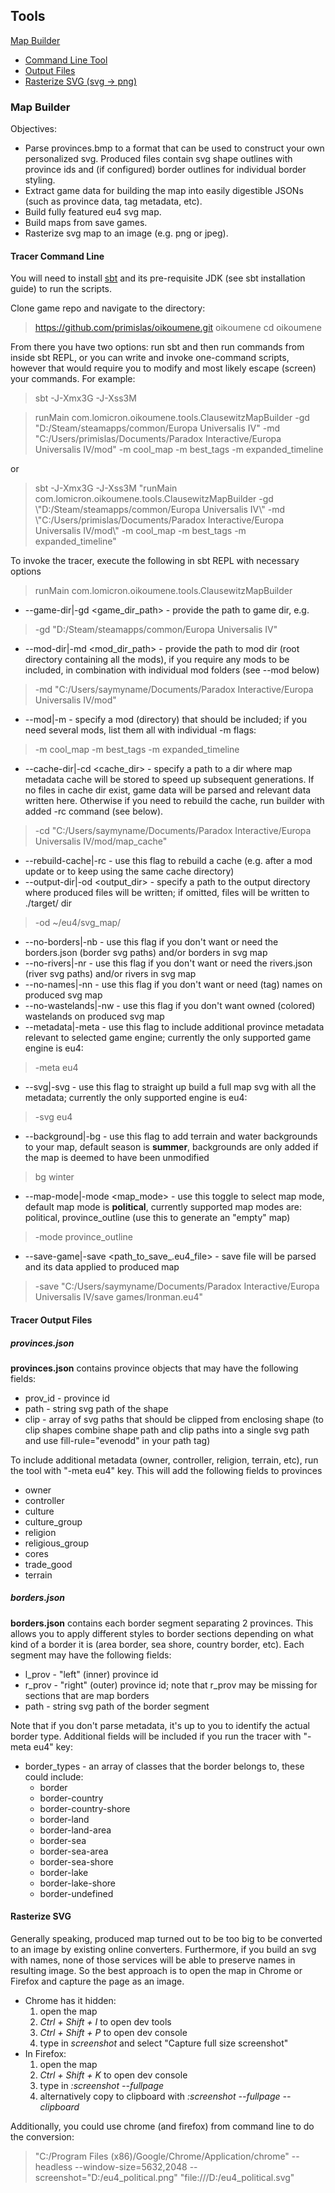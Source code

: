 ## Tools

[Map Builder](#map-builder)
* [Command Line Tool](#tracer-command-line)
* [Output Files](#tracer-output-files)
* [Rasterize SVG (svg -> png)](#rasterize-svg)

### Map Builder

Objectives: 
* Parse provinces.bmp to a format that can be 
used to construct your own personalized svg. Produced files
contain svg shape outlines with province ids and (if configured)
border outlines for individual border styling.
* Extract game data for building the map into easily digestible JSONs
(such as province data, tag metadata, etc).
* Build fully featured eu4 svg map.
* Build maps from save games.
* Rasterize svg map to an image (e.g. png or jpeg).

#### Tracer Command Line

You will need to install 
[sbt](https://www.scala-sbt.org/1.x/docs/Installing-sbt-on-Windows.html) and 
its pre-requisite JDK (see sbt installation guide) to run the scripts.

Clone game repo and navigate to the directory:
> https://github.com/primislas/oikoumene.git oikoumene
> cd oikoumene

From there you have two options:
run sbt and then run commands from inside sbt REPL, or you can write and invoke one-command
scripts, however that would require you to modify and most likely escape (screen) your
commands. For example:
> sbt -J-Xmx3G -J-Xss3M

> runMain com.lomicron.oikoumene.tools.ClausewitzMapBuilder -gd "D:/Steam/steamapps/common/Europa Universalis IV" -md "C:/Users/primislas/Documents/Paradox Interactive/Europa Universalis IV/mod" -m cool_map -m best_tags -m expanded_timeline

or
> sbt -J-Xmx3G -J-Xss3M "runMain com.lomicron.oikoumene.tools.ClausewitzMapBuilder -gd \\"D:/Steam/steamapps/common/Europa Universalis IV\\" -md \\"C:/Users/primislas/Documents/Paradox Interactive/Europa Universalis IV/mod\\" -m cool_map -m best_tags -m expanded_timeline"

To invoke the tracer, execute the following in sbt REPL with necessary options
> runMain com.lomicron.oikoumene.tools.ClausewitzMapBuilder
* --game-dir|-gd <game_dir_path> - provide the path to game dir, e.g. 
> -gd "D:/Steam/steamapps/common/Europa Universalis IV"
* --mod-dir|-md <mod_dir_path> - provide the path to mod dir (root directory containing all the mods),
if you require any mods to be included, in combination with individual mod folders (see --mod below)
> -md "C:/Users/saymyname/Documents/Paradox Interactive/Europa Universalis IV/mod"
* --mod|-m <mod> - specify a mod (directory) that should be included; if you need several mods,
list them all with individual -m flags:
> -m cool_map -m best_tags -m expanded_timeline
* --cache-dir|-cd <cache_dir> - specify a path to a dir where map metadata cache will be stored to speed
up subsequent generations. If no files in cache dir exist, game data will be parsed and relevant data
written here. Otherwise if you need to rebuild the cache, run builder with added -rc command (see below).
> -cd "C:/Users/saymyname/Documents/Paradox Interactive/Europa Universalis IV/mod/map_cache"
* --rebuild-cache|-rc - use this flag to rebuild a cache (e.g. after a mod update or to keep using 
the same cache directory)
* --output-dir|-od <output_dir> - specify a path to the output directory where produced files will
be written; if omitted, files will be written to ./target/ dir
> -od ~/eu4/svg_map/
* --no-borders|-nb - use this flag if you don't want or need the borders.json (border svg paths) and/or
borders in svg map
* --no-rivers|-nr - use this flag if you don't want or need the rivers.json (river svg paths) and/or
rivers in svg map
* --no-names|-nn - use this flag if you don't want or need (tag) names on produced svg map
* --no-wastelands|-nw - use this flag if you don't want owned (colored) wastelands on produced svg map
* --metadata|-meta <engine> - use this flag to include additional province metadata relevant to
selected game engine; currently the only supported game engine is eu4:
> -meta eu4
* --svg|-svg <engine> - use this flag to straight up build a full map svg with all the metadata;
currently the only supported engine is eu4:
> -svg eu4
* --background|-bg <season> - use this flag to add terrain and water backgrounds to your map, 
default season is **summer**, backgrounds are only added if the map is deemed to have been unmodified
> bg winter
* --map-mode|-mode <map_mode> - use this toggle to select map mode, default map mode is **political**,
currently supported map modes are: political, province_outline (use this to generate an "empty" map)
> -mode province_outline
* --save-game|-save <path_to_save_.eu4_file> - save file will be parsed and its data applied to produced map
> -save "C:/Users/saymyname/Documents/Paradox Interactive/Europa Universalis IV/save games/Ironman.eu4"

#### Tracer Output Files

##### provinces.json

**provinces.json** contains province objects that may have the following fields:
* prov_id - province id
* path - string svg path of the shape
* clip - array of svg paths that should be clipped from enclosing shape (to clip shapes 
combine shape path and clip paths into a single svg path and use fill-rule="evenodd" in 
your path tag)

To include additional metadata (owner, controller, religion, terrain, etc), run the tool with
"-meta eu4" key. This will add the following fields to provinces
* owner
* controller
* culture
* culture_group
* religion
* religious_group
* cores
* trade_good
* terrain

##### borders.json 

**borders.json** contains each border segment separating 2 provinces. This allows you to
apply different styles to border sections depending on what kind of a border it is
(area border, sea shore, country border, etc). Each segment may have the following fields:
* l_prov - "left" (inner) province id
* r_prov - "right" (outer) province id; note that r_prov may be missing for sections that
are map borders
* path - string svg path of the border segment

Note that if you don't parse metadata, it's up to you to identify the actual border type.
Additional fields will be included if you run the tracer with "-meta eu4" key:
* border_types - an array of classes that the border belongs to, these could include:
    * border
    * border-country
    * border-country-shore
    * border-land
    * border-land-area
    * border-sea
    * border-sea-area
    * border-sea-shore
    * border-lake
    * border-lake-shore
    * border-undefined

#### Rasterize SVG

Generally speaking, produced map turned out to be too big to be converted to an image 
by existing online converters. Furthermore, if you build an svg with names, none of those
services will be able to preserve names in resulting image. So the best approach is to 
open the map in Chrome or Firefox and capture the page as an image.
* Chrome has it hidden:
    1. open the map
    1. _Ctrl + Shift + I_ to open dev tools
    1. _Ctrl + Shift + P_ to open dev console
    1. type in _screenshot_ and select "Capture full size screenshot"
* In Firefox:
    1. open the map
    1. _Ctrl + Shift + K_ to open dev console
    1. type in _:screenshot --fullpage_
    1. alternatively copy to clipboard with _:screenshot --fullpage --clipboard_
    
Additionally, you could use chrome (and firefox) from command line to do the conversion:
> "C:/Program Files (x86)/Google/Chrome/Application/chrome" --headless --window-size=5632,2048 --screenshot="D:/eu4_political.png" "file:///D:/eu4_political.svg" 
